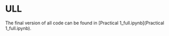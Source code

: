 # ULL

The final version of all code can be found in [Practical 1_full.ipynb](Practical 1_full.ipynb).
